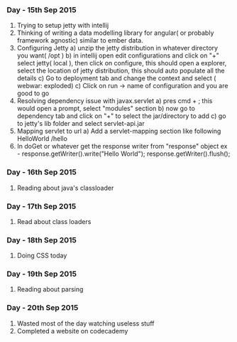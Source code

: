 ### Day - 15th Sep 2015
1. Trying to setup jetty with intellij
2. Thinking of writing a data modelling library for angular( or probably framework agnostic) similar to ember data.
3. Configuring Jetty
	a) unzip the jetty distribution in whatever directory you want( /opt )
	b) in intellij open edit configurations and click on "+" select jetty( local ), then click on configure, this should open a explorer, select the 
	location of jetty distribution, this should auto populate all the details
	c) Go to deployment tab and change the context and select ( webwar: exploded)
	c) Click on run -> name of configuration and you are good to go
4. Resolving dependency issue with javax.servlet 
	a) pres cmd + ; this would open a prompt, select "modules" section 
	b) now go to dependency tab and click on "+" to select the jar/directory to add 
	c) go to jetty's lib folder and select servlet-api.jar 
5. Mapping servlet to url
   a) Add a servlet-mapping section like following
    <servlet-mapping>
        <servlet-name>HelloWorld</servlet-name>
        <url-pattern>/hello</url-pattern>
    </servlet-mapping>
6. In doGet or whatever get the response writer from "response" object 
	ex - response.getWriter().write("Hello World");
		response.getWriter().flush();

### Day - 16th Sep 2015
1. Reading about java's classloader

### Day - 17th Sep 2015
1. Read about class loaders

### Day - 18th Sep 2015
1. Doing CSS today

### Day - 19th Sep 2015
1. Reading about parsing

### Day - 20th Sep 2015
1. Wasted most of the day watching useless stuff
2. Completed a website on codecademy